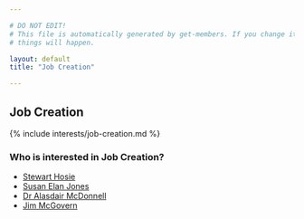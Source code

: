 ```yaml
---

# DO NOT EDIT!
# This file is automatically generated by get-members. If you change it, bad
# things will happen.

layout: default
title: "Job Creation"

---
```


## Job Creation

{% include interests/job-creation.md %}

### Who is interested in Job Creation?


* [Stewart Hosie](/members/stewart-hosie.html)
* [Susan Elan Jones](/members/susan-elan-jones.html)
* [Dr Alasdair McDonnell](/members/dr-alasdair-mcdonnell.html)
* [Jim McGovern](/members/jim-mcgovern.html)
